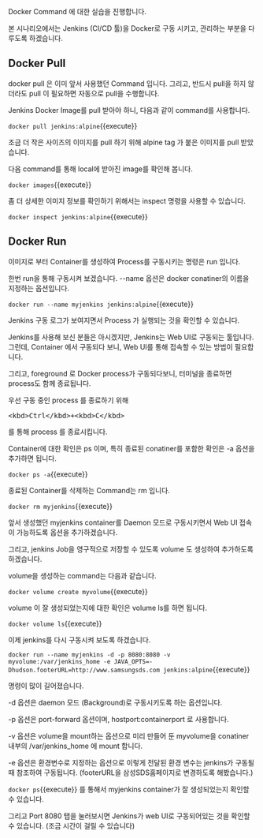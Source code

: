 Docker Command 에 대한 실습을 진행합니다.

본 시나리오에서는 Jenkins (CI/CD 툴)을 Docker로 구동 시키고, 관리하는 부분을 다루도록 하겠습니다.

## Docker Pull
docker pull 은 이미 앞서 사용했던 Command 입니다. 그리고, 반드시 pull을 하지 않더라도 pull 이 필요하면 자동으로 pull을 수행합니다.

Jenkins Docker Image를 pull 받아야 하니, 다음과 같이 command를 사용합니다.

`docker pull jenkins:alpine`{{execute}}

조금 더 작은 사이즈의 이미지를 pull 하기 위해 alpine tag 가 붙은 이미지를 pull 받았습니다.

다음 command를 통해 local에 받아진 image를 확인해 봅니다.

`docker images`{{execute}}

좀 더 상세한 이미지 정보를 확인하기 위해서는 inspect 명령을 사용할 수 있습니다.

`docker inspect jenkins:alpine`{{execute}}

## Docker Run
이미지로 부터 Container를 생성하여 Process를 구동시키는 명령은 run 입니다.

한번 run을 통해 구동시켜 보겠습니다. --name 옵션은 docker conatiner의 이름을 지정하는 옵션입니다.

`docker run --name myjenkins jenkins:alpine`{{execute}}

Jenkins 구동 로그가 보여지면서 Process 가 실행되는 것을 확인할 수 있습니다.

Jenkins를 사용해 보신 분들은 아시겠지만, Jenkins는 Web UI로 구동되는 툴입니다. 그런데, Container 에서 구동되다 보니, Web UI를 통해 접속할 수 있는 방법이 필요합니다.

그리고, foreground 로 Docker process가 구동되다보니, 터미널을 종료하면 process도 함께 종료됩니다.

우선 구동 중인 process 를 종료하기 위해 
<pre>
&#x3C;kbd&#x3E;Ctrl&#x3C;/kbd&#x3E;+&#x3C;kbd&#x3E;C&#x3C;/kbd&#x3E;
</pre>
를 통해 process 를 종료시킵니다.

Container에 대한 확인은 ps 이며, 특히 종료된 conatiner를 포함한 확인은 -a 옵션을 추가하면 됩니다.

`docker ps -a`{{execute}}

종료된 Container를 삭제하는 Command는 rm 입니다.

`docker rm myjenkins`{{execute}}

앞서 생성했던 myjenkins container를 Daemon 모드로 구동시키면서 Web UI 접속이 가능하도록 옵션을 추가하겠습니다.

그리고, jenkins Job을 영구적으로 저장할 수 있도록 volume 도 생성하여 추가하도록 하겠습니다.

volume을 생성하는 command는 다음과 같습니다.

`docker volume create myvolume`{{execute}}

volume 이 잘 생성되었는지에 대한 확인은 volume ls를 하면 됩니다.

`docker volume ls`{{execute}}

이제 jenkins를 다시 구동시켜 보도록 하겠습니다.

`docker run --name myjenkins -d -p 8080:8080 -v myvolume:/var/jenkins_home -e JAVA_OPTS=-Dhudson.footerURL=http://www.samsungsds.com jenkins:alpine`{{execute}}

명령이 많이 길어졌습니다.

-d 옵션은 daemon 모드 (Background)로 구동시키도록 하는 옵션입니다.

-p 옵션은 port-forward 옵션이며, hostport:containerport 로 사용합니다.

-v 옵션은 volume을 mount하는 옵션으로 미리 만들어 둔 myvolume을 conatiner 내부의 /var/jenkins_home 에 mount 합니다.

-e 옵션은 환경변수로 지정하는 옵션으로 이렇게 전달된 환경 변수는 jenkins가 구동될때 참조하여 구동됩니다. (footerURL을 삼성SDS홈페이지로 변경하도록 해봤습니다.)

`docker ps`{{execute}} 를 통해서 myjenkins container가 잘 생성되었는지 확인할 수 있습니다.

그리고 Port 8080 탭을 눌러보시면 Jenkins가 web UI로 구동되어있는 것을 확인할 수 있습니다. (조금 시간이 걸릴 수 있습니다)

